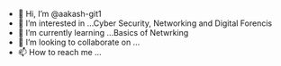 - 👋 Hi, I’m @aakash-git1
- 👀 I’m interested in ...Cyber Security, Networking and Digital Forencis 
- 🌱 I’m currently learning ...Basics of Netwrking 
- 💞️ I’m looking to collaborate on ...
- 📫 How to reach me ...

<!---
aakash-git1/aakash-git1 is a ✨ special ✨ repository because its `README.md` (this file) appears on your GitHub profile.
You can click the Preview link to take a look at your changes.
--->
